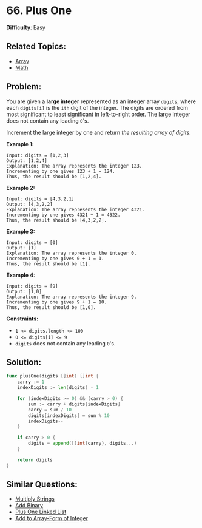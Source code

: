 # 66. Plus One

**Difficulty**: Easy

## Related Topics:

- [Array](https://leetcode.com/tag/array/)
- [Math](https://leetcode.com/tag/math/)

## Problem:

You are given a **large integer** represented as an integer array `digits`, where each `digits[i]` is the `ith` digit of the integer. The digits are ordered from most significant to least significant in left-to-right order. The large integer does not contain any leading `0`'s.

Increment the large integer by one and return *the resulting array of digits*.

**Example 1:**

```
Input: digits = [1,2,3]
Output: [1,2,4]
Explanation: The array represents the integer 123.
Incrementing by one gives 123 + 1 = 124.
Thus, the result should be [1,2,4].
```

**Example 2:**

```
Input: digits = [4,3,2,1]
Output: [4,3,2,2]
Explanation: The array represents the integer 4321.
Incrementing by one gives 4321 + 1 = 4322.
Thus, the result should be [4,3,2,2].
```

**Example 3:**

```
Input: digits = [0]
Output: [1]
Explanation: The array represents the integer 0.
Incrementing by one gives 0 + 1 = 1.
Thus, the result should be [1].
```

**Example 4:**

```
Input: digits = [9]
Output: [1,0]
Explanation: The array represents the integer 9.
Incrementing by one gives 9 + 1 = 10.
Thus, the result should be [1,0].
```

**Constraints:**

- `1 <= digits.length <= 100`
- `0 <= digits[i] <= 9`
- `digits` does not contain any leading `0`'s.

## Solution:

```go
func plusOne(digits []int) []int {
	carry := 1
	indexDigits := len(digits) - 1

	for (indexDigits >= 0) && (carry > 0) {
		sum := carry + digits[indexDigits]
		carry = sum / 10
		digits[indexDigits] = sum % 10
		indexDigits--
	}

	if carry > 0 {
		digits = append([]int{carry}, digits...)
	}

	return digits
}
```

## Similar Questions:

- [Multiply Strings](https://github.com/ju-popov/leetcode.com/tree/main/problems/multiply-strings/)
- [Add Binary](https://github.com/ju-popov/leetcode.com/tree/main/problems/add-binary/)
- [Plus One Linked List](https://github.com/ju-popov/leetcode.com/tree/main/problems/plus-one-linked-list/)
- [Add to Array-Form of Integer](https://github.com/ju-popov/leetcode.com/tree/main/problems/add-to-array-form-of-integer/)
